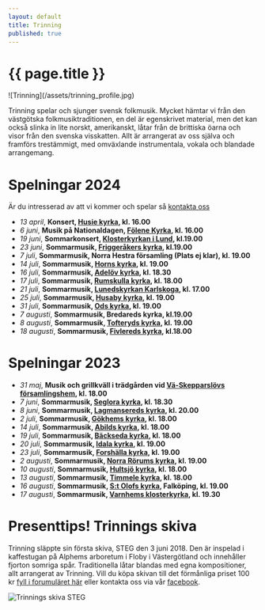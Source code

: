 ```yaml
---
layout: default
title: Trinning
published: true
---
```

<div>
  <h1 class="page-title">{{ page.title }}</h1>
</div>
![Trinning](/assets/trinning_profile.jpg)

Trinning spelar och sjunger svensk folkmusik. Mycket hämtar vi från den västgötska folkmusiktraditionen, en del är egenskrivet material, men det kan också slinka 
in lite norskt, amerikanskt, låtar från de brittiska öarna och visor från den svenska visskatten. Allt är arrangerat av oss själva och framförs trestämmigt, med omväxlande instrumentala, vokala och blandade arrangemang.

# Spelningar 2024
Är du intresserad av att vi kommer och spelar så [kontakta oss](/kontakt) 

* *13 april*, **Konsert, [Husie kyrka](https://maps.app.goo.gl/43kcL2idQsvnsw789 "Karta till spelningen"), kl. 16.00**
* *6 juni*, **Musik på Nationaldagen, [Fölene Kyrka](https://maps.app.goo.gl/8hevZsf7eFrvA4339 "Karta till spelningen"), kl. 16.00**
* *19 juni*, **Sommarkonsert, [Klosterkyrkan i Lund](https://maps.app.goo.gl/ZJEAaEwzWxnN1nnY8 "Karta till spelningen"), kl.19.00**
* *23 juni*, **Sommarmusik, [Friggeråkers kyrka](https://maps.app.goo.gl/C9gLWrsS5BnnJaxB8 "Karta till spelningen"), kl.19.00**
* *7 juli*, **Sommarmusik, Norra Hestra församling (Plats ej klar), kl. 19.00**
* *14 juli*, **Sommarmusik, [Horns kyrka](https://maps.app.goo.gl/JDYVohyAkYsXeRu98 "Karta till spelningen"), kl. 19.00**
* *16 juli*, **Sommarmusik, [Adelöv kyrka](https://maps.app.goo.gl/QzpjtT6Re8hh18xS6 "Karta till spelningen"), kl. 18.30**
* *17 juli*, **Sommarmusik, [Rumskulla kyrka](https://maps.app.goo.gl/42PE8kmj5Boacaiu7 "Karta till spelningen"), kl. 18.00**
* *21 juli*, **Sommarmusik, [Lunedskyrkan Karlskoga](https://maps.app.goo.gl/j2QVA16jE4AAEZHu5 "Karta till spelningen"), kl. 17.00**
* *25 juli*, **Sommarmusik, [Husaby kyrka](https://maps.app.goo.gl/wBHkXp68gEQGjhCD9 "Karta till spelningen"), kl. 19.00**
* *31 juli*, **Sommarmusik, [Ods kyrka](https://maps.app.goo.gl/oq22nVhm2nNs8dMS6 "Karta till spelningen"), kl. 19.00**
* *7 augusti*, **Sommarmusik, Bredareds kyrka, kl.19.00**
* *8 augusti*, **Sommarmusik, [Tofteryds kyrka](https://maps.app.goo.gl/KgwMMGLj5FzfG3ca9 "Karta till spelningen"), kl. 19.00**
* *18 augusti*, **Sommarmusik, [Fivlereds kyrka](https://maps.app.goo.gl/h2FbqrTBt9wYzUpw5 "Karta till spelningen"), kl.18.00**

# Spelningar 2023 

* *31 maj*, **Musik och grillkväll i trädgården vid [Vä-Skepparslövs församlingshem](https://goo.gl/maps/NBBEGyTZLesgwH1NA "Karta till spelningen"), kl. 18.00**
* *7 juni*, **Sommarmusik, [Seglora kyrka](https://goo.gl/maps/GZoHDHFCoh4ZdnBa7 "Karta till spelningen"), kl. 18.30**
* *8 juni*, **Sommarmusik, [Lagmansereds kyrka](https://goo.gl/maps/JDuJv9H9oiigLjHU9  "Karta till spelningen"), kl. 20.00**
* *2 juli*, **Sommarmusik, [Gökhems kyrka](https://goo.gl/maps/t9hsx9TMJk8QokLf7 "Karta till spelningen"), kl. 18.00**
* *14 juli*, **Sommarmusik, [Abilds kyrka](https://goo.gl/maps/GR9jKEs4KDPdYC899 "Karta till spelningen"), kl. 18.00**
* *19 juli*, **Sommarmusik, [Bäckseda kyrka](https://goo.gl/maps/7R2sXCTd1S5R1CNR9 "Karta till spelningen"), kl. 18.00**
* *20 juli*, **Sommarmusik, [Idala kyrka](https://goo.gl/maps/NDJpd1BQ8kbPTzym7 "Karta till spelningen"), kl. 19.00**
* *23 juli*, **Sommarmusik, [Forshälla kyrka](https://goo.gl/maps/wsgHy95QUNmaZ3bm7 "Karta till spelningen"), kl. 19.00**
* *2 augusti*, **Sommarmusik, [Norra Rörums kyrka](https://goo.gl/maps/GsKPpJCTZkPrFmUg8 "Karta till spelningen"), kl. 19.00**
* *10 augusti*, **Sommarmusik, [Hultsjö kyrka](https://goo.gl/maps/mzHdsoTUEPyutfni6 "Karta till spelningen"), kl. 18.00**
* *13 augusti*, **Sommarmusik, [Timmele kyrka](https://goo.gl/maps/Mpb3ScQC4KSgqBa96 "Karta till spelningen"), kl. 18.00**
* *16 augusti*, **Sommarmusik, [S:t Olofs kyrka](https://goo.gl/maps/BzUymFUZpVdwQoGm9 "Karta till spelningen"), Falköping, kl. 19.00**
* *17 augusti*, **Sommarmusik, [Varnhems klosterkyrka](https://goo.gl/maps/VobS3m6WXgHGogiU9 "Karta till spelningen"), kl. 19.30**

# Presenttips! Trinnings skiva
Trinning släppte sin första skiva, STEG den 3 juni 2018. Den är inspelad i kaffestugan på Alphems arboretum i Floby i Västergötland och innehåller fjorton somriga spår. Traditionella låtar blandas med egna kompositioner, allt arrangerat av Trinning. Vill du köpa skivan till det förmånliga priset 100 kr [fyll i forumuläret här](/skivor) eller kontakta oss via vår [facebook](https://www.facebook.com/trinningfolk/). 

![Trinnings skiva STEG]({{site.baseurl}}//assets/CD-steg.jpg)
